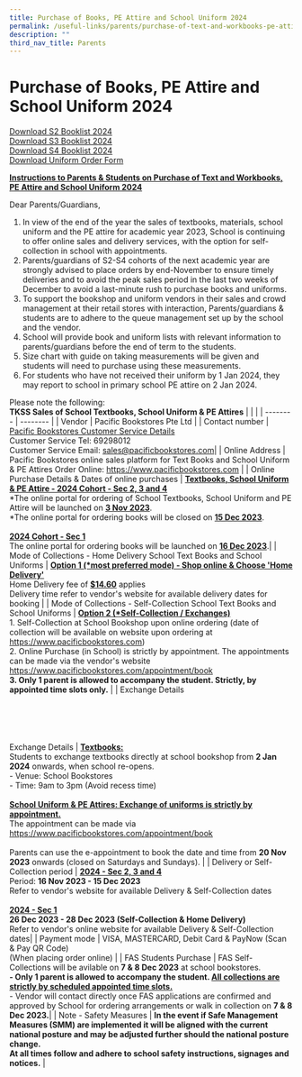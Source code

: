 ```yaml
---
title: Purchase of Books, PE Attire and School Uniform 2024
permalink: /useful-links/parents/purchase-of-text-and-workbooks-pe-attire-and-school-uniform-2024/
description: ""
third_nav_title: Parents
---
```

# Purchase of Books, PE Attire and School Uniform 2024

[Download S2 Booklist 2024](/files/Booklist/s2%20booklist%202024.pdf)<br>[Download S3 Booklist 2024](/files/Booklist/s3%20booklist%202024.pdf)<br>[Download S4 Booklist 2024](/files/Booklist/s4%20booklist%202024.pdf)<br>[Download Uniform Order Form](/files/Booklist/tkss%20uniform%20order%20form%202024.pdf)<br>

**<u>Instructions to Parents &amp; Students on Purchase of Text and Workbooks, PE Attire and School Uniform 2024</u>**

Dear Parents/Guardians, 
1. In view of the end of the year the sales of textbooks, materials, school uniform and the PE attire for academic year 2023, School is continuing to offer online sales and delivery services, with the option for self-collection in school with appointments. 
2. Parents/guardians of S2-S4 cohorts of the next academic year are strongly advised to place orders by end-November to ensure timely deliveries and to avoid the peak sales period in the last two weeks of December to avoid a last-minute rush to purchase books and uniforms. 
3. To support the bookshop and uniform vendors in their sales and crowd management at their retail stores with interaction, Parents/guardians &amp; students are to adhere to the queue management set up by the school and the vendor. 
4. School will provide book and uniform lists with relevant information to parents/guardians before the end of term to the students. 
5. Size chart with guide on taking measurements will be given and students will need to purchase using these measurements. 
6. For students who have not received their uniform by 1 Jan 2024, they may report to school in primary school PE attire on 2 Jan 2024.

Please note the following:<br>**TKSS Sales of School Textbooks, School Uniform &amp; PE Attires**
|  | | 
| -------- | -------- | 
| Vendor    | Pacific Bookstores Pte Ltd    |
| Contact number | <u>Pacific Bookstores Customer Service Details</u><br>Customer Service Tel: 69298012<br>Customer Service Email: sales@pacificbookstores.com| 
| Online Address | Pacific Bookstores online sales platform for Text Books and School Uniform &amp; PE Attires Order Online: https://www.pacificbookstores.com | 
 | Online Purchase Details &amp; Dates of online purchases | <b><u>Textbooks, School Uniform &amp; PE Attire - 2024 Cohort - Sec 2, 3 and 4</u></b><br>\*The online portal for ordering of School Textbooks, School Uniform and PE Attire will be launched on <b><u>3 Nov 2023</u></b>.<br>\*The online portal for ordering books will be closed on <b><u>15 Dec 2023</u></b>.<br><br><b><u>2024 Cohort - Sec 1</u></b><br>The online portal for ordering books will be launched on <b><u>16 Dec 2023</u></b>.| 
| Mode of Collections - Home Delivery School Text Books and School Uniforms     | <b><u>Option 1 (\*most preferred mode) - Shop online &amp; Choose 'Home Delivery'</u></b><br>Home Delivery fee of <b><u>$14.60</u></b> applies<br>Delivery time refer to vendor's website for available delivery dates for booking     |
| Mode of Collections - Self-Collection School Text Books and School Uniforms | <b><u>Option 2 (\*Self-Collection / Exchanges)</u></b><br>1. Self-Collection at School Bookshop upon online ordering (date of collection will be available on website upon ordering at https://www.pacificbookstores.com)<br>2. Online Purchase (in School) is strictly by appointment. The appointments can be made via the vendor's website https://www.pacificbookstores.com/appointment/book<br><b>3. Only 1 parent is allowed to accompany the student. Strictly, by appointed time slots only.</b> | 
| Exchange Details<br><br><br><br><br><br>Exchange Details | <b><u>Textbooks:</u></b><br>Students to exchange textbooks directly at school bookshop from <b>2 Jan 2024</b> onwards, when school re-opens.<br>- Venue: School Bookstores<br>- Time: 9am to 3pm (Avoid recess time)<br><br><b><u>School Uniform &amp; PE Attires: Exchange of uniforms is strictly by appointment.</u></b><br>The appointment can be made via https://www.pacificbookstores.com/appointment/book<br><br>Parents can use the e-appointment to book the date and time from <b>20 Nov 2023</b> onwards (closed on Saturdays and Sundays). | 
| Delivery or Self-Collection period | <b><u>2024 - Sec 2, 3 and 4</u></b><br>Period: <b>16 Nov 2023 - 15 Dec 2023</b><br>Refer to vendor's website for available Delivery &amp; Self-Collection dates<br><br><u><b>2024 - Sec 1</b></u><b><br>26 Dec 2023 - 28 Dec 2023 (Self-Collection &amp; Home Delivery)</b><br>Refer to vendor's online website for available Delivery &amp; Self-Collection dates| 
| Payment mode | VISA, MASTERCARD, Debit Card &amp; PayNow (Scan &amp; Pay QR Code)<br>(When placing order online) |
| FAS Students Purchase | FAS Self-Collections will be avilable on <b>7 &amp; 8 Dec 2023</b> at school bookstores.<br><b>- Only 1 parent is allowed to accompany the student. <u>All collections are strictly by scheduled appointed time slots.</u></b><br>- Vendor will contact directly once FAS applications are confirmed and approved by School for ordering arrangements or walk in collection on <b>7 &amp; 8 Dec 2023.</b>|
| Note - Safety Measures | <b>In the event if Safe Management Measures (SMM) are implemented it will be aligned with the current national posture and may be adjusted further should the national posture change.<br>At all times follow and adhere to school safety instructions, signages and notices.</b> | 